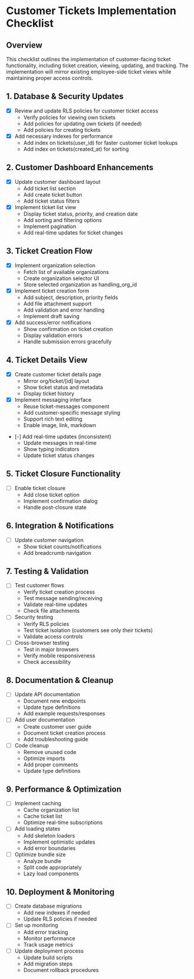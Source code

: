 # Customer Tickets Implementation Checklist

## Overview
This checklist outlines the implementation of customer-facing ticket functionality, including ticket creation, viewing, updating, and tracking. The implementation will mirror existing employee-side ticket views while maintaining proper access controls.

## 1. Database & Security Updates
- [x] Review and update RLS policies for customer ticket access
  - Verify policies for viewing own tickets
  - Add policies for updating own tickets (if needed)
  - Add policies for creating tickets
- [x] Add necessary indexes for performance
  - Add index on tickets(user_id) for faster customer ticket lookups
  - Add index on tickets(created_at) for sorting

## 2. Customer Dashboard Enhancements
- [x] Update customer dashboard layout
  - Add ticket list section
  - Add create ticket button
  - Add ticket status filters
- [x] Implement ticket list view
  - Display ticket status, priority, and creation date
  - Add sorting and filtering options
  - Implement pagination
  - Add real-time updates for ticket changes

## 3. Ticket Creation Flow
- [x] Implement organization selection
  - Fetch list of available organizations
  - Create organization selector UI
  - Store selected organization as handling_org_id
- [x] Implement ticket creation form
  - Add subject, description, priority fields
  - Add file attachment support
  - Add validation and error handling
  - Implement draft saving
- [x] Add success/error notifications
  - Show confirmation on ticket creation
  - Display validation errors
  - Handle submission errors gracefully

## 4. Ticket Details View
- [x] Create customer ticket details page
  - Mirror org/ticket/[id] layout
  - Show ticket status and metadata
  - Display ticket history
- [x] Implement messaging interface
  - Reuse ticket-messages component
  - Add customer-specific message styling
  - Support rich text editing
  - Enable image, link, markdown
- [-] Add real-time updates (inconsistent)
  - Update messages in real-time
  - Show typing indicators
  - Update ticket status changes

## 5. Ticket Closure Functionality
- [ ] Enable ticket closure
  - Add close ticket option
  - Implement confirmation dialog
  - Handle post-closure state

## 6. Integration & Notifications
- [ ] Update customer navigation
  - Show ticket counts/notifications
  - Add breadcrumb navigation

## 7. Testing & Validation
- [ ] Test customer flows
  - Verify ticket creation process
  - Test message sending/receiving
  - Validate real-time updates
  - Check file attachments
- [ ] Security testing
  - Verify RLS policies
  - Test ticket isolation (customers see only their tickets)
  - Validate access controls
- [ ] Cross-browser testing
  - Test in major browsers
  - Verify mobile responsiveness
  - Check accessibility

## 8. Documentation & Cleanup
- [ ] Update API documentation
  - Document new endpoints
  - Update type definitions
  - Add example requests/responses
- [ ] Add user documentation
  - Create customer user guide
  - Document ticket creation process
  - Add troubleshooting guide
- [ ] Code cleanup
  - Remove unused code
  - Optimize imports
  - Add proper comments
  - Update type definitions

## 9. Performance & Optimization
- [ ] Implement caching
  - Cache organization list
  - Cache ticket list
  - Optimize real-time subscriptions
- [ ] Add loading states
  - Add skeleton loaders
  - Implement optimistic updates
  - Add error boundaries
- [ ] Optimize bundle size
  - Analyze bundle
  - Split code appropriately
  - Lazy load components

## 10. Deployment & Monitoring
- [ ] Create database migrations
  - Add new indexes if needed
  - Update RLS policies if needed
- [ ] Set up monitoring
  - Add error tracking
  - Monitor performance
  - Track usage metrics
- [ ] Update deployment process
  - Update build scripts
  - Add migration steps
  - Document rollback procedures 